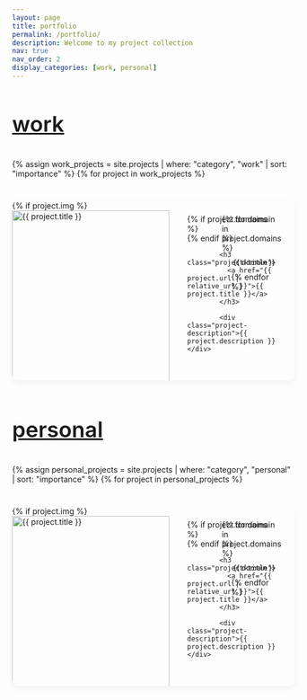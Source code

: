 ```yaml
---
layout: page
title: portfolio
permalink: /portfolio/
description: Welcome to my project collection
nav: true
nav_order: 2
display_categories: [work, personal]
---
```


<div class="projects-wrapper">
  <!-- Work Projects Section -->
  <section id="work" class="project-section">
    <a id="work" href=".#work">
      <h2 class="section-title">work</h2>
    </a>
    <div class="project-list">
      {% assign work_projects = site.projects | where: "category", "work" | sort: "importance" %}
      {% for project in work_projects %}
      <div class="project-card">
        <div class="project-content">
          <div class="project-image">
            {% if project.img %}
            <a href="{{ project.url | relative_url }}">
              <img src="{{ project.img | relative_url }}" alt="{{ project.title }}" />
            </a>
            {% else %}
            <a href="{{ project.url | relative_url }}">
              <div class="no-image"></div>
            </a>
            {% endif %}
          </div>
          <div class="project-details">
            {% if project.domains %}
            <div class="project-domains">
              {% for domain in project.domains %}
              <span class="domain-tag">{{ domain }}</span>
              {% endfor %}
            </div>
            {% endif %}
            
            <h3 class="project-title">
              <a href="{{ project.url | relative_url }}">{{ project.title }}</a>
            </h3>
            
            <div class="project-description">{{ project.description }}</div>
            
            <div class="project-meta">
              {% if project.role %}
              <div class="project-role">
                <span class="role-label">{{ project.role }}</span>
              </div>
              {% endif %}
              
              {% if project.tech %}
              <div class="project-tech">
                {% for tech in project.tech %}
                <span class="tech-tag">{{ tech }}</span>
                {% endfor %}
              </div>
              {% endif %}
            </div>
          </div>
        </div>
      </div>
      {% endfor %}
    </div>
  </section>

  <!-- Personal Projects Section -->
  <section id="personal" class="project-section">
    <a id="personal" href=".#personal">
      <h2 class="section-title">personal</h2>
    </a>
    <div class="project-list">
      {% assign personal_projects = site.projects | where: "category", "personal" | sort: "importance" %}
      {% for project in personal_projects %}
      <div class="project-card">
        <div class="project-content">
          <div class="project-image">
            {% if project.img %}
            <a href="{{ project.url | relative_url }}">
              <img src="{{ project.img | relative_url }}" alt="{{ project.title }}" />
            </a>
            {% else %}
            <a href="{{ project.url | relative_url }}">
              <div class="no-image"></div>
            </a>
            {% endif %}
          </div>
          <div class="project-details">
            {% if project.domains %}
            <div class="project-domains">
              {% for domain in project.domains %}
              <span class="domain-tag">{{ domain }}</span>
              {% endfor %}
            </div>
            {% endif %}
            
            <h3 class="project-title">
              <a href="{{ project.url | relative_url }}">{{ project.title }}</a>
            </h3>
            
            <div class="project-description">{{ project.description }}</div>
            
            <div class="project-meta">
              {% if project.role %}
              <div class="project-role">
                <span class="role-label">{{ project.role }}</span>
              </div>
              {% endif %}
              
              {% if project.tech %}
              <div class="project-tech">
                {% for tech in project.tech %}
                <span class="tech-tag">{{ tech }}</span>
                {% endfor %}
              </div>
              {% endif %}
              
              <div class="project-links">
                {% if project.github %}
                <a href="{{ project.github }}" class="project-link" target="_blank" rel="noopener noreferrer">
                  <i class="fab fa-github"></i> GitHub
                </a>
                {% endif %}
                
                {% if project.kaggle %}
                <a href="{{ project.kaggle }}" class="project-link" target="_blank" rel="noopener noreferrer">
                  <i class="fab fa-kaggle"></i> Kaggle
                </a>
                {% endif %}
                
                {% if project.website %}
                <a href="{{ project.website }}" class="project-link" target="_blank" rel="noopener noreferrer">
                  <i class="fas fa-globe"></i> Website
                </a>
                {% endif %}
              </div>
            </div>
          </div>
        </div>
      </div>
      {% endfor %}
    </div>
  </section>
</div>

<style>
/* Import elegant fonts */
@import url('https://fonts.googleapis.com/css2?family=Playfair+Display:wght@400;500;600;700&family=Source+Sans+Pro:wght@300;400;600&display=swap');

/* Base styling for projects page */
.projects-wrapper {
  font-family: 'Source Sans Pro', var(--global-font-family), sans-serif;
  color: var(--global-text-color);
  max-width: 100%;
  margin: 0 auto;
}

/* Section styling */
.project-section {
  margin-bottom: 4rem;
}

.section-title {
  font-family: 'Playfair Display', var(--global-serif-font-family), serif;
  font-size: 2.4rem;
  font-weight: 600;
  color: var(--global-theme-color);
  margin-bottom: 2rem;
  padding-bottom: 0.5rem;
  border-bottom: 1px solid var(--global-divider-color);
}

a .section-title {
  text-decoration: none;
}

/* Project card styling */
.project-list {
  display: flex;
  flex-direction: column;
  gap: 2.5rem;
}

.project-card {
  background-color: var(--global-bg-color);
  border-radius: 12px;
  overflow: hidden;
  box-shadow: 0 4px 12px rgba(0, 0, 0, 0.05);
  transition: box-shadow 0.3s ease;
  height: 320px;  /* Fixed height for uniformity */
}

.project-card:hover {
  box-shadow: 0 10px 20px rgba(0, 0, 0, 0.08);
}

.project-content {
  display: flex;
  flex-direction: row;
  height: 100%;
}

/* Project image */
.project-image {
  flex: 0 0 280px;
  width: 280px;
  height: 320px;
  overflow: hidden;
  position: relative;
}

.project-image img {
  width: 100%;
  height: 100%;
  object-fit: cover;
  object-position: center;
  display: block;
}

.no-image {
  background-color: var(--global-code-bg-color);
  height: 100%;
}

/* Project details */
.project-details {
  flex: 1;
  padding: 1.5rem 2rem;
  display: flex;
  flex-direction: column;
  position: relative;
}

/* Domain tags in top right corner */
.project-domains {
  position: absolute;
  top: 1.5rem;
  right: 1.5rem;
  display: flex;
  flex-direction: column;
  align-items: flex-end;
  gap: 0.4rem;
  max-width: 40%;
}

.domain-tag {
  display: inline-block;
  padding: 0.25rem 0.7rem;
  border-radius: 20px;
  font-size: 0.8rem;
  font-weight: 500;
  background-color: transparent;
  color: var(--global-theme-color);
  border: 1px solid var(--global-theme-color);
  white-space: nowrap;
}

.project-title {
  font-family: 'Playfair Display', var(--global-serif-font-family), serif;
  font-size: 1.7rem;
  font-weight: 600;
  margin: 0 0 0.6rem 0; /* Reduced margin */
  letter-spacing: -0.02em;
  padding-right: 6rem; /* Make space for domain tags */
}

.project-title a {
  color: var(--global-text-color);
  text-decoration: none;
  transition: color 0.2s ease;
}

.project-title a:hover {
  color: var(--global-theme-color);
}

.project-description {
  font-size: 1rem;
  line-height: 1.6;
  margin-bottom: 1rem;
  color: var(--global-text-color-light);
  overflow: hidden;
  display: -webkit-box;
  -webkit-line-clamp: 3;
  -webkit-box-orient: vertical;
}

/* Project metadata (role, technologies, links) */
.project-meta {
  margin-top: auto;
  display: flex;
  flex-direction: column;
  gap: 0.8rem;
}

.project-role, .project-tech {
  display: flex;
  flex-wrap: wrap;
  gap: 0.5rem;
}

.role-label {
  font-weight: 600;
  color: var(--global-theme-color);
  font-size: 0.95rem;
}

.tech-tag {
  display: inline-block;
  padding: 0.25rem 0.7rem;
  border-radius: 20px;
  font-size: 0.8rem;
  font-weight: 500;
  background-color: transparent;
  color: var(--global-text-color-light);
  border: 1px solid var(--global-text-color-light);
  transition: border-color 0.2s ease, color 0.2s ease;
}

.tech-tag:hover {
  border-color: var(--global-theme-color);
  color: var(--global-theme-color);
}

/* Project links */
.project-links {
  position: absolute;
  bottom: 1.5rem;
  right: 1.5rem;
  display: flex;
  gap: 1rem;
}

.project-link {
  display: inline-flex;
  align-items: center;
  gap: 0.4rem;
  color: var(--global-text-color);
  text-decoration: none;
  font-weight: 500;
  font-size: 0.9rem;
  transition: color 0.2s ease;
}

.project-link:hover {
  color: var(--global-theme-color);
}

.project-link i {
  font-size: 1.1rem;
}

/* Media queries for responsiveness */
@media (max-width: 900px) {
  .project-card {
    height: auto;
    min-height: 500px;
  }
  
  .project-content {
    flex-direction: column;
  }
  
  .project-image {
    flex: none;
    width: 100%;
    height: 220px;
  }
  
  .project-details {
    padding: 1.5rem;
    min-height: 280px;
  }
  
  .project-domains {
    position: relative;
    top: 0;
    right: 0;
    flex-direction: row;
    justify-content: flex-start;
    max-width: 100%;
    margin-bottom: 0.8rem;
  }
  
  .project-title {
    padding-right: 0;
  }
  
  .project-links {
    position: relative;
    bottom: 0;
    right: 0;
    margin-top: 1rem;
  }
}
</style>